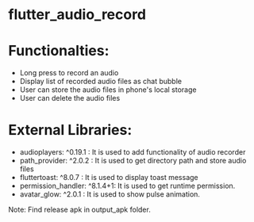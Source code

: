 # flutter_audio_record

# Functionalties:
- Long press to record an audio
- Display list of recorded audio files as chat bubble
- User can store the audio files in phone's local storage
- User can delete the audio files

# External Libraries:
- audioplayers: ^0.19.1 : It is used to add functionality of audio recorder
- path_provider: ^2.0.2 : It is used to get directory path and store audio files
- fluttertoast: ^8.0.7 : It is used to display toast message
- permission_handler: ^8.1.4+1: It is used to get runtime permission.
- avatar_glow: ^2.0.1 : It is used to show pulse animation.

Note: Find release apk in output_apk folder.
